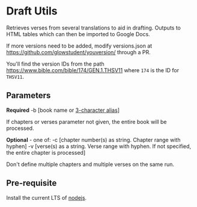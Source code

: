 # Draft Utils

Retrieves verses from several translations to aid in drafting.
Outputs to HTML tables which can then be imported to Google Docs.

If more versions need to be added, modify versions.json at https://github.com/glowstudent/youversion/ through a PR.

You'll find the version IDs from the path
https://www.bible.com/bible/174/GEN.1.THSV11
where `174` is the ID for `THSV11`.

## Parameters

**Required**
-b [book name or [3-character alias](https://github.com/Glowstudent777/YouVersion-API-NPM#books-and-aliases)]

If chapters or verses parameter not given, the entire book will be processed.

**Optional** - one of:
-c [chapter number(s) as string. Chapter range with hyphen]
-v [verse(s) as a string. Verse range with hyphen. If not specified, the entire chapter is processed]

Don't define multiple chapters and multiple verses on the same run.

## Pre-requisite
Install the current LTS of [nodejs](https://nodejs.org/).
